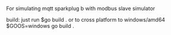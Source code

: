 For simulating mqtt sparkplug b with modbus slave simulator

build:
just run 
$go build .
or
to cross platform to windows/amd64
$GOOS=windows go build .